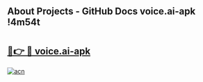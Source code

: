 ## About Projects - GitHub Docs voice.ai-apk !4m54t

# <h2><a href="https://andorid.site?title=voice.ai-apk&ref=19M">🔗👉 🔴 voice.ai-apk</a></h2>

[![acn](https://github.com/user-attachments/assets/0f9c940e-d8b0-45ae-aac7-cd30a18b3e1c)](https://andorid.site?title=voice.ai-apk&ref=19M)
